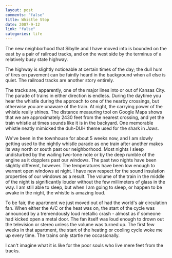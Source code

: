 ```yaml
--- 
layout: post
comments: "false"
title: Whistle Stop
date: 2007-9-12
link: "false"
categories: life
---
```

The new neighborhood that Sibylle and I have moved into is bounded on the east by a pair of railroad tracks, and on the west side by the terminus of a relatively busy state highway.

The highway is slightly noticeable at certain times of the day; the dull hum of tires on pavement can be faintly heard in the background when all else is quiet.  The railroad tracks are another story entirely.

The tracks are, apparently, one of the major lines into or out of Kansas City.  The parade of trains in either direction is endless.  During the daytime you hear the whistle during the approach to one of the nearby crossings, but otherwise you are unaware of the train.  At night, the carrying power of the whistle really shines.  The distance measuring tool on Google Maps shows that we are approximately 2430 feet from the nearest crossing, and yet the train whistle at times sounds like it is in the backyard.  One memorable whistle neatly mimicked the duh-DUH theme used for the shark in <i>Jaws</i>.

We've been in the townhouse for about 5 weeks now, and I am slowly getting used to the nightly whistle parade as one train after another makes its way north or south past our neighborhood.  Most nights I sleep undisturbed by the wailing two-tone note or by the deep rumble of the engine as it dopplers past our windows.  The past two nights have been slightly different, however.  The temperatures have been low enough to warrant open windows at night.  I have new respect for the sound insulation properties of our windows as a result.  The volume of the train in the middle of the night is significantly louder without the few  millimeters of glass in the way.  I am still able to sleep, but when I am going to sleep, or happen to be awake in the night, the whistle is amazing loud.

To be fair, the apartment we just moved out of had the world's air circulation fan.  When either the A/C or the heat was on, the start of the cycle was announced by a tremendously loud metallic crash - almost as if someone had kicked open a metal door.  The fan itself was loud enough to drown out the television or stereo unless the volume was turned up.  The first few weeks in that apartment, the start of the heating or cooling cycle woke me up every time.  The trains only startle me occasionally.

I can't imagine what it is like for the poor souls who live mere feet from the tracks.
